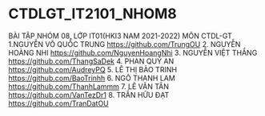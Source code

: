 # CTDLGT_IT2101_NHOM8
BÀI TẬP NHÓM 08, LỚP IT01(HKI3 NAM 2021-2022)
MÔN CTDL-GT
1.NGUYỄN VÕ QUỐC TRUNG    https://github.com/TrungOU
2. NGUYỄN HOÀNG NHI       https://github.com/NguyenHoangNhi
3. NGUYỄN VIỆT THẮNG      https://github.com/ThangSaDek
4. PHAN QUÝ AN            https://github.com/AudreyPQ
5. LÊ THỊ BẢO TRINH       https://github.com/BaoTrinhh
6. NGÔ THANH LAM          https://github.com/ThanhLammm
7. LÊ VĂN TÂN             https://github.com/VanTezDr1
8. TRẦN HỮU ĐẠT           https://github.com/TranDatOU
